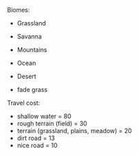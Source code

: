 Biomes:
- Grassland
- Savanna
- Mountains
- Ocean
- Desert

- fade grass

Travel cost:
- shallow water = 80
- rough terrain (field) = 30
- terrain (grassland, plains, meadow) = 20
- dirt road = 13
- nice road = 10
